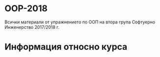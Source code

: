 # OOP-2018
Всички материали от упражнението по ООП на втора група Софтуерно Инженерство 2017/2018 г.
# Информация относно курса
